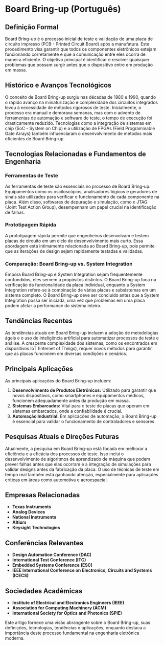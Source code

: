 # Board Bring-up (Português)

## Definição Formal

Board Bring-up é o processo inicial de teste e validação de uma placa de circuito impresso (PCB - Printed Circuit Board) após a manufatura. Este procedimento visa garantir que todos os componentes eletrônicos estejam funcionando corretamente e que a comunicação entre eles ocorra de maneira eficiente. O objetivo principal é identificar e resolver quaisquer problemas que possam surgir antes que o dispositivo entre em produção em massa.

## Histórico e Avanços Tecnológicos

O conceito de Board Bring-up surgiu nas décadas de 1980 e 1990, quando o rápido avanço na miniaturização e complexidade dos circuitos integrados levou à necessidade de métodos rigorosos de teste. Inicialmente, o processo era manual e demorava semanas, mas com o advento de ferramentas de automação e software de teste, o tempo de execução foi drasticamente reduzido. Tecnologias como a integração de sistemas em chip (SoC - System on Chip) e a utilização de FPGAs (Field Programmable Gate Arrays) também influenciaram o desenvolvimento de métodos mais eficientes de Board Bring-up.

## Tecnologias Relacionadas e Fundamentos de Engenharia

### Ferramentas de Teste

As ferramentas de teste são essenciais no processo de Board Bring-up. Equipamentos como os osciloscópios, analisadores lógicos e geradores de sinais são utilizados para verificar o funcionamento de cada componente na placa. Além disso, softwares de depuração e simulação, como o JTAG (Joint Test Action Group), desempenham um papel crucial na identificação de falhas.

### Prototipagem Rápida

A prototipagem rápida permite que engenheiros desenvolvam e testem placas de circuito em um ciclo de desenvolvimento mais curto. Essa abordagem está intimamente relacionada ao Board Bring-up, pois permite que as iterações de design sejam rapidamente testadas e validadas.

### Comparação: Board Bring-up vs. System Integration

Embora Board Bring-up e System Integration sejam frequentemente confundidos, eles servem a propósitos distintos. O Board Bring-up foca na verificação da funcionalidade da placa individual, enquanto a System Integration refere-se à combinação de várias placas e subsistemas em um sistema completo. O Board Bring-up deve ser concluído antes que a System Integration possa ser iniciada, uma vez que problemas em uma placa podem afetar a performance do sistema inteiro.

## Tendências Recentes

As tendências atuais em Board Bring-up incluem a adoção de metodologias ágeis e o uso de inteligência artificial para automatizar processos de teste e análise. A crescente complexidade dos sistemas, como os encontrados em dispositivos IoT (Internet of Things), requer novos métodos para garantir que as placas funcionem em diversas condições e cenários.

## Principais Aplicações

As principais aplicações do Board Bring-up incluem:

1. **Desenvolvimento de Produtos Eletrônicos:** Utilizado para garantir que novos dispositivos, como smartphones e equipamentos médicos, funcionem adequadamente antes da produção em massa.
2. **Sistemas Embarcados:** Vital para o teste de placas que operam em sistemas embarcados, onde a confiabilidade é crucial.
3. **Automação Industrial:** Em aplicações de automação, o Board Bring-up é essencial para validar o funcionamento de controladores e sensores.

## Pesquisas Atuais e Direções Futuras

Atualmente, a pesquisa em Board Bring-up está focada em melhorar a eficiência e a eficácia dos processos de teste. Isso inclui o desenvolvimento de algoritmos de aprendizado de máquina que podem prever falhas antes que elas ocorram e a integração de simulações para validar designs antes da fabricação da placa. O uso de técnicas de teste em tempo real também está ganhando atenção, especialmente para aplicações críticas em áreas como automotiva e aeroespacial.

## Empresas Relacionadas

- **Texas Instruments**
- **Analog Devices**
- **National Instruments**
- **Altium**
- **Keysight Technologies**

## Conferências Relevantes

- **Design Automation Conference (DAC)**
- **International Test Conference (ITC)**
- **Embedded Systems Conference (ESC)**
- **IEEE International Conference on Electronics, Circuits and Systems (ICECS)**

## Sociedades Acadêmicas

- **Institute of Electrical and Electronics Engineers (IEEE)**
- **Association for Computing Machinery (ACM)**
- **International Society for Optics and Photonics (SPIE)**

Este artigo fornece uma visão abrangente sobre o Board Bring-up, suas definições, tecnologias, tendências e aplicações, enquanto destaca a importância deste processo fundamental na engenharia eletrônica moderna.